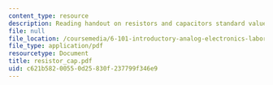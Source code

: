```yaml
---
content_type: resource
description: Reading handout on resistors and capacitors standard values.
file: null
file_location: /coursemedia/6-101-introductory-analog-electronics-laboratory-spring-2007/c621b58200550d25830f237799f346e9_resistor_cap.pdf
file_type: application/pdf
resourcetype: Document
title: resistor_cap.pdf
uid: c621b582-0055-0d25-830f-237799f346e9
---
```

